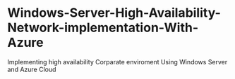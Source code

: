 # Windows-Server-High-Availability-Network-implementation-With-Azure
Implementing high availability Corparate enviroment Using Windows Server and Azure Cloud
